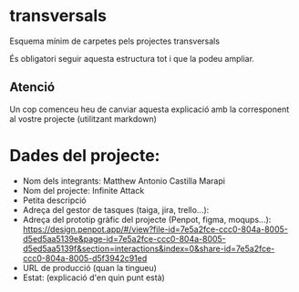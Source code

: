 # transversals
Esquema mínim de carpetes pels projectes transversals

És obligatori seguir aquesta estructura tot i que la podeu ampliar.

## Atenció
Un cop comenceu heu de canviar aquesta explicació amb la corresponent al vostre projecte (utilitzant markdown)

# Dades del projecte:
 * Nom dels integrants: Matthew Antonio Castilla Marapi
 * Nom del projecte: Infinite Attack
 * Petita descripció
 * Adreça del gestor de tasques (taiga, jira, trello...): 
 * Adreça del prototip gràfic del projecte (Penpot, figma, moqups...): https://design.penpot.app/#/view?file-id=7e5a2fce-ccc0-804a-8005-d5ed5aa5139e&page-id=7e5a2fce-ccc0-804a-8005-d5ed5aa5139f&section=interactions&index=0&share-id=7e5a2fce-ccc0-804a-8005-d5f3942c91ed
 * URL de producció (quan la tingueu) 
 * Estat: (explicació d'en quin punt està) 
